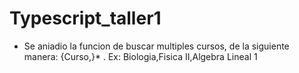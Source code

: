 # Typescript_taller1

- Se aniadio la funcion de buscar multiples cursos, de la siguiente manera: {Curso,}* . Ex: Biologia,Fisica II,Algebra Lineal 1
